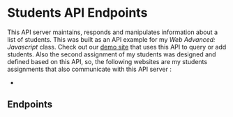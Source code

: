# Students API Endpoints

This API server maintains, responds and manipulates information about a list of students. This was built as an API example for my *Web Advanced: Javascript* class. Check out our [demo site](https://github.com/samantehrani/nerdishly-stunning-class) that uses this API to query or add students. Also the second assignment of my students was designed and defined based on this API, so, the following websites are my students assignments that also communicate with this API server :

*



## Endpoints

